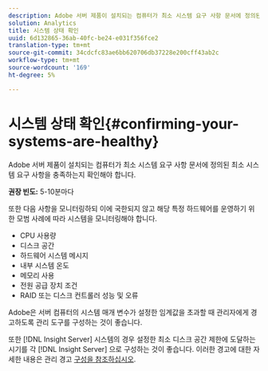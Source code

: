 ```yaml
---
description: Adobe 서버 제품이 설치되는 컴퓨터가 최소 시스템 요구 사항 문서에 정의된 최소 시스템 요구 사항을 충족하는지 확인해야 합니다.
solution: Analytics
title: 시스템 상태 확인
uuid: 6d132865-36ab-40fc-be24-e031f356fce2
translation-type: tm+mt
source-git-commit: 34cdcfc83ae6bb620706db37228e200cff43ab2c
workflow-type: tm+mt
source-wordcount: '169'
ht-degree: 5%

---
```



# 시스템 상태 확인{#confirming-your-systems-are-healthy}

Adobe 서버 제품이 설치되는 컴퓨터가 최소 시스템 요구 사항 문서에 정의된 최소 시스템 요구 사항을 충족하는지 확인해야 합니다.

**권장 빈도:** 5-10분마다

또한 다음 사항을 모니터링하되 이에 국한되지 않고 해당 특정 하드웨어를 운영하기 위한 모범 사례에 따라 시스템을 모니터링해야 합니다.

* CPU 사용량
* 디스크 공간
* 하드웨어 시스템 메시지
* 내부 시스템 온도
* 메모리 사용
* 전원 공급 장치 조건
* RAID 또는 디스크 컨트롤러 성능 및 오류

Adobe은 서버 컴퓨터의 시스템 매개 변수가 설정한 임계값을 초과할 때 관리자에게 경고하도록 관리 도구를 구성하는 것이 좋습니다.

또한 [!DNL Insight Server] 시스템의 경우 설정한 최소 디스크 공간 제한에 도달하는 시기를 각 [!DNL Insight Server] 으로 구성하는 것이 좋습니다. 이러한 경고에 대한 자세한 내용은 관리 경고 [구성을 참조하십시오](../../../home/c-inst-svr/c-admin-inst-svr/t-config-adm-alrts.md#task-0858f588da4941aa9d4952f6592681aa).
